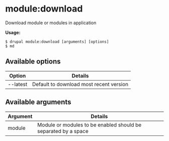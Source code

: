 # module:download
Download module or modules in application

**Usage:**
```
$ drupal module:download [arguments] [options] 
$ md  
```

## Available options
Option | Details
-------|-------------
--latest | Default to download most recent version

## Available arguments
Argument | Details
---------|-------------
module | Module or modules to be enabled should be separated by a space
